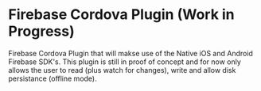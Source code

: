 # Firebase Cordova Plugin (Work in Progress)
Firebase Cordova Plugin that will makse use of the Native iOS and Android Firebase SDK's. This plugin is still in proof of concept and for now only allows the user to read (plus watch for changes), write and allow disk persistance (offline mode).
